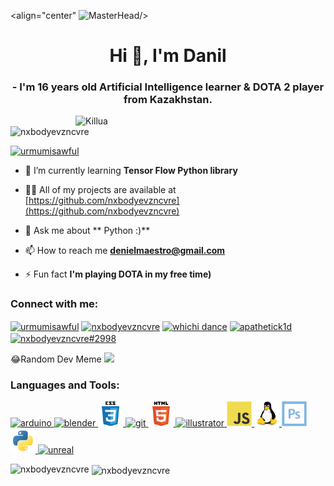 <align="center" ![MasterHead](https://c.tenor.com/6PGprBq1zyAAAAAC/kurokos-basketball-kurokono-basket.gif)/>
<h1 align="center">Hi 👋, I'm Danil</h1>
<h3 align="center">- I'm 16 years old Artificial Intelligence learner & DOTA 2 player from Kazakhstan.</h3>
<img align="right" alt="Killua" width="400" src="https://c.tenor.com/pLhhw8tQib0AAAAC/killua-hunter-x-hunter.gif">

<p align="left"> <img src="https://komarev.com/ghpvc/?username=nxbodyevzncvre&label=Profile%20views&color=0e75b6&style=flat" alt="nxbodyevzncvre" /> </p>

<p align="left"> <a href="https://twitter.com/urmumisawful" target="blank"><img src="https://img.shields.io/twitter/follow/urmumisawful?logo=twitter&style=for-the-badge" alt="urmumisawful" /></a> </p>

- 🌱 I’m currently learning **Tensor Flow Python library**

- 👨‍💻 All of my projects are available at [https://github.com/nxbodyevzncvre](https://github.com/nxbodyevzncvre)

- 💬 Ask me about ** Python :)**

- 📫 How to reach me **denielmaestro@gmail.com**

- ⚡ Fun fact **I'm playing DOTA in my free time)**

<h3 align="left">Connect with me:</h3>
<p align="left">
<a href="https://twitter.com/urmumisawful" target="blank"><img align="center" src="https://raw.githubusercontent.com/rahuldkjain/github-profile-readme-generator/master/src/images/icons/Social/twitter.svg" alt="urmumisawful" height="30" width="40" /></a>
<a href="https://instagram.com/nxbodyevzncvre" target="blank"><img align="center" src="https://raw.githubusercontent.com/rahuldkjain/github-profile-readme-generator/master/src/images/icons/Social/instagram.svg" alt="nxbodyevzncvre" height="30" width="40" /></a>
<a href="https://www.youtube.com/c/whichi dance" target="blank"><img align="center" src="https://raw.githubusercontent.com/rahuldkjain/github-profile-readme-generator/master/src/images/icons/Social/youtube.svg" alt="whichi dance" height="30" width="40" /></a>
<a href="https://www.leetcode.com/apathetick1d" target="blank"><img align="center" src="https://raw.githubusercontent.com/rahuldkjain/github-profile-readme-generator/master/src/images/icons/Social/leet-code.svg" alt="apathetick1d" height="30" width="40" /></a>
<a href="https://discord.gg/nxbodyevzncvre#2998" target="blank"><img align="center" src="https://raw.githubusercontent.com/rahuldkjain/github-profile-readme-generator/master/src/images/icons/Social/discord.svg" alt="nxbodyevzncvre#2998" height="30" width="40" /></a>
</p>
😂Random Dev Meme
<img src="https://random-memer.herokuapp.com/" width="512px"/>

<h3 align="left">Languages and Tools:</h3>
<p align="left"> <a href="https://www.arduino.cc/" target="_blank" rel="noreferrer"> <img src="https://cdn.worldvectorlogo.com/logos/arduino-1.svg" alt="arduino" width="40" height="40"/> </a> <a href="https://www.blender.org/" target="_blank" rel="noreferrer"> <img src="https://download.blender.org/branding/community/blender_community_badge_white.svg" alt="blender" width="40" height="40"/> </a> <a href="https://www.w3schools.com/css/" target="_blank" rel="noreferrer"> <img src="https://raw.githubusercontent.com/devicons/devicon/master/icons/css3/css3-original-wordmark.svg" alt="css3" width="40" height="40"/> </a> <a href="https://git-scm.com/" target="_blank" rel="noreferrer"> <img src="https://www.vectorlogo.zone/logos/git-scm/git-scm-icon.svg" alt="git" width="40" height="40"/> </a> <a href="https://www.w3.org/html/" target="_blank" rel="noreferrer"> <img src="https://raw.githubusercontent.com/devicons/devicon/master/icons/html5/html5-original-wordmark.svg" alt="html5" width="40" height="40"/> </a> <a href="https://www.adobe.com/in/products/illustrator.html" target="_blank" rel="noreferrer"> <img src="https://www.vectorlogo.zone/logos/adobe_illustrator/adobe_illustrator-icon.svg" alt="illustrator" width="40" height="40"/> </a> <a href="https://developer.mozilla.org/en-US/docs/Web/JavaScript" target="_blank" rel="noreferrer"> <img src="https://raw.githubusercontent.com/devicons/devicon/master/icons/javascript/javascript-original.svg" alt="javascript" width="40" height="40"/> </a> <a href="https://www.linux.org/" target="_blank" rel="noreferrer"> <img src="https://raw.githubusercontent.com/devicons/devicon/master/icons/linux/linux-original.svg" alt="linux" width="40" height="40"/> </a> <a href="https://www.photoshop.com/en" target="_blank" rel="noreferrer"> <img src="https://raw.githubusercontent.com/devicons/devicon/master/icons/photoshop/photoshop-line.svg" alt="photoshop" width="40" height="40"/> </a> <a href="https://www.python.org" target="_blank" rel="noreferrer"> <img src="https://raw.githubusercontent.com/devicons/devicon/master/icons/python/python-original.svg" alt="python" width="40" height="40"/> </a> <a href="https://unrealengine.com/" target="_blank" rel="noreferrer"> <img src="https://raw.githubusercontent.com/kenangundogan/fontisto/036b7eca71aab1bef8e6a0518f7329f13ed62f6b/icons/svg/brand/unreal-engine.svg" alt="unreal" width="40" height="40"/> </a> </p>

<p><img align="left" src="https://github-readme-stats.vercel.app/api/top-langs?username=nxbodyevzncvre&show_icons=true&locale=en&layout=compact" alt="nxbodyevzncvre" /></p>

<p>&nbsp;<img align="center" src="https://github-readme-stats.vercel.app/api?username=nxbodyevzncvre&show_icons=true&locale=en" alt="nxbodyevzncvre" /></p>

